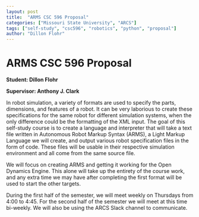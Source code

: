 ```yaml
---
layout: post
title:  "ARMS CSC 596 Proposal"
categories: ["Missouri State University", "ARCS"]
tags: ["self-study", "csc596", "robotics", "python", "proposal"]
author: "Dillon Flohr"
---
```


# ARMS CSC 596 Proposal

**Student: Dillon Flohr**

**Supervisor: Anthony J. Clark**

In robot simulation, a variety of formats are used to specify the parts, dimensions, and features of a robot. It can be very laborious to create these specifications for the same robot for different simulation systems, when the only difference could be the formatting of the XML input. The goal of this self-study course is to create a language and interpreter that will take a text file written in Autonomous Robot Markup Syntax (ARMS), a Light Markup Language we will create, and output various robot specification files in the form of code. These files will be usable in their respective simulation environment and all come from the same source file.

We will focus on creating ARMS and getting it working for the Open Dynamics Engine. This alone will take up the entirety of the course work, and any extra time we may have after completing the first format will be used to start the other targets.

During the first half of the semester, we will meet weekly on Thursdays from 4:00 to 4:45. For the second half of the semester we will meet at this time bi-weekly. We will also be using the ARCS Slack channel to communicate.
